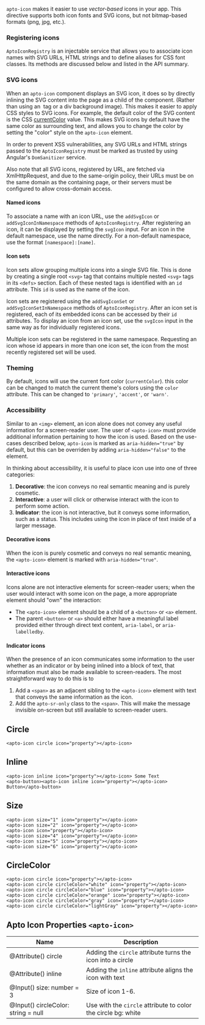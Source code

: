 `apto-icon` makes it easier to use _vector-based_ icons in your app.  This directive supports both
icon fonts and SVG icons, but not bitmap-based formats (png, jpg, etc.).

<!-- example(icon-overview) -->

### Registering icons

`AptoIconRegistry` is an injectable service that allows you to associate icon names with SVG URLs,
HTML strings and to define aliases for CSS font classes. Its methods are discussed below and listed
in the API summary.

### SVG icons

When an `apto-icon` component displays an SVG icon, it does so by directly inlining the SVG content
into the page as a child of the component. (Rather than using an <img> tag or a div background
image). This makes it easier to apply CSS styles to SVG icons. For example, the default color of the
SVG content is the CSS
[currentColor](https://developer.mozilla.org/en-US/docs/Web/CSS/color_value#currentColor_keyword)
value. This makes SVG icons by default have the same color as surrounding text, and allows you to
change the color by setting the "color" style on the `apto-icon` element.

In order to prevent XSS vulnerabilities, any SVG URLs and HTML strings passed to the
`AptoIconRegistry` must be marked as trusted by using Angular's `DomSanitizer` service.

Also note that all SVG icons, registered by URL, are fetched via XmlHttpRequest, and due to the
same-origin policy, their URLs must be on the same domain as the containing page, or their servers
must be configured to allow cross-domain access.

#### Named icons

To associate a name with an icon URL, use the `addSvgIcon` or `addSvgIconInNamespace` methods of `AptoIconRegistry`. After
registering an icon, it can be displayed by setting the `svgIcon` input. For an icon in the
default namespace, use the name directly. For a non-default namespace, use the format
`[namespace]:[name]`.

#### Icon sets

Icon sets allow grouping multiple icons into a single SVG file. This is done by creating a single
root `<svg>` tag that contains multiple nested `<svg>` tags in its `<defs>` section. Each of these
nested tags is identified with an `id` attribute. This `id` is used as the name of the icon.

Icon sets are registered using the `addSvgIconSet` or `addSvgIconSetInNamespace` methods of `AptoIconRegistry`.
After an icon set is registered, each of its embedded icons can be accessed by their `id`
attributes. To display an icon from an icon set, use the `svgIcon` input in the same way
as for individually registered icons.

Multiple icon sets can be registered in the same namespace. Requesting an icon whose id appears in
more than one icon set, the icon from the most recently registered set will be used.

### Theming

By default, icons will use the current font color (`currentColor`). this color can be changed to
match the current theme's colors using the `color` attribute. This can be changed to
`'primary'`, `'accent'`, or `'warn'`.

### Accessibility

Similar to an `<img>` element, an icon alone does not convey any useful information for a
screen-reader user. The user of `<apto-icon>` must provide additional information pertaining to how
the icon is used. Based on the use-cases described below, `apto-icon` is marked as
`aria-hidden="true"` by default, but this can be overriden by adding `aria-hidden="false"` to the
element.

In thinking about accessibility, it is useful to place icon use into one of three categories:
1. **Decorative**: the icon conveys no real semantic meaning and is purely cosmetic.
2. **Interactive**: a user will click or otherwise interact with the icon to perform some action.
3. **Indicator**: the icon is not interactive, but it conveys some information, such as a status. This
includes using the icon in place of text inside of a larger message.

#### Decorative icons
When the icon is purely cosmetic and conveys no real semantic meaning, the `<apto-icon>` element
is marked with `aria-hidden="true"`.

#### Interactive icons
Icons alone are not interactive elements for screen-reader users; when the user would interact with
some icon on the page, a more appropriate  element should "own" the interaction:
* The `<apto-icon>` element should be a child of a `<button>` or `<a>` element.
* The parent `<button>` or `<a>` should either have a meaningful label provided either through
direct text content, `aria-label`, or `aria-labelledby`.

#### Indicator icons
When the presence of an icon communicates some information to the user whether as an indicator or
by being inlined into a block of text, that information must also be made available to
screen-readers. The most straightforward way to do this is to
1. Add a `<span>` as an adjacent sibling to the `<apto-icon>` element with text that conveys the same
information as the icon.
2. Add the `apto-sr-only` class to the `<span>`. This will make the message invisible
on-screen but still available to screen-reader users.

## Circle
```
<apto-icon circle icon="property"></apto-icon>
```

## Inline
```
<apto-icon inline icon="property"></apto-icon> Some Text
<apto-button><apto-icon inline icon="property"></apto-icon> Button</apto-button>
```

## Size
```
<apto-icon size="1" icon="property"></apto-icon>
<apto-icon size="2" icon="property"></apto-icon>
<apto-icon icon="property"></apto-icon>
<apto-icon size="4" icon="property"></apto-icon>
<apto-icon size="5" icon="property"></apto-icon>
<apto-icon size="6" icon="property"></apto-icon>
```

## CircleColor
```
<apto-icon circle icon="property"></apto-icon>
<apto-icon circle circleColor="white" icon="property"></apto-icon>
<apto-icon circle circleColor="blue" icon="property"></apto-icon>
<apto-icon circle circleColor="orange" icon="property"></apto-icon>
<apto-icon circle circleColor="gray" icon="property"></apto-icon>
<apto-icon circle circleColor="lightGray" icon="property"></apto-icon>
```

## Apto Icon Properties `<apto-icon>`
Name | Description
---- | -----------
@Attribute() circle | Adding the `circle` attribute turns the icon into a circle
@Attribute() inline | Adding the `inline` attribute aligns the icon with text
@Input() size: number = 3 | Size of icon 1-6.
@Input() circleColor: string = null | Use with the `circle` attribute to color the circle bg: white|blue|orange|gray|lightGray